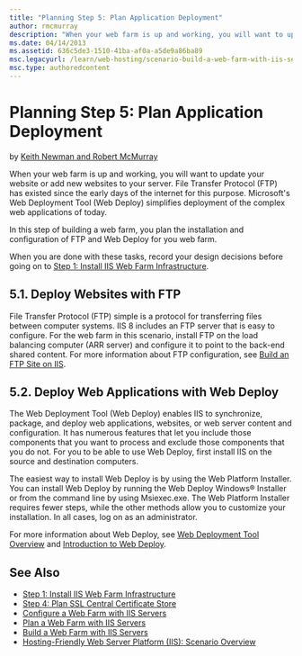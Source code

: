 ```yaml
---
title: "Planning Step 5: Plan Application Deployment"
author: rmcmurray
description: "When your web farm is up and working, you will want to update your website or add new websites to your server. File Transfer Protocol (FTP) has existed since..."
ms.date: 04/14/2013
ms.assetid: 636c5de3-1510-41ba-af0a-a5de9a86ba89
msc.legacyurl: /learn/web-hosting/scenario-build-a-web-farm-with-iis-servers/planning-step-5-plan-application-deployment
msc.type: authoredcontent
---
```

# Planning Step 5: Plan Application Deployment

by [Keith Newman and Robert McMurray](https://github.com/rmcmurray)

When your web farm is up and working, you will want to update your website or add new websites to your server. File Transfer Protocol (FTP) has existed since the early days of the internet for this purpose. Microsoft's Web Deployment Tool (Web Deploy) simplifies deployment of the complex web applications of today.

In this step of building a web farm, you plan the installation and configuration of FTP and Web Deploy for you web farm.

When you are done with these tasks, record your design decisions before going on to [Step 1: Install IIS Web Farm Infrastructure](configuring-step-1-install-iis-web-farm-infrastructure.md).

<a id="51"></a>
## 5.1. Deploy Websites with FTP

File Transfer Protocol (FTP) simple is a protocol for transferring files between computer systems. IIS 8 includes an FTP server that is easy to configure. For the web farm in this scenario, install FTP on the load balancing computer (ARR server) and configure it to point to the back-end shared content. For more information about FTP configuration, see [Build an FTP Site on IIS](../../publish/using-the-ftp-service/scenario-build-an-ftp-site-on-iis.md).

<a id="52"></a>
## 5.2. Deploy Web Applications with Web Deploy

The Web Deployment Tool (Web Deploy) enables IIS to synchronize, package, and deploy web applications, websites, or web server content and configuration. It has numerous features that let you include those components that you want to process and exclude those components that you do not. For you to be able to use Web Deploy, first install IIS on the source and destination computers.

The easiest way to install Web Deploy is by using the Web Platform Installer. You can install Web Deploy by running the Web Deploy Windows® Installer or from the command line by using Msiexec.exe. The Web Platform Installer requires fewer steps, while the other methods allow you to customize your installation. In all cases, log on as an administrator.

For more information about Web Deploy, see [Web Deployment Tool Overview](https://technet.microsoft.com/library/dd569058(v=ws.10)) and [Introduction to Web Deploy](https://www.iis.net/learn/publish/using-web-deploy/introduction-to-web-deploy).

## See Also

- [Step 1: Install IIS Web Farm Infrastructure](configuring-step-1-install-iis-web-farm-infrastructure.md)
- [Step 4: Plan SSL Central Certificate Store](planning-step-4-plan-ssl-central-certificate-store.md)
- [Configure a Web Farm with IIS Servers](configure-a-web-farm-with-iis-servers.md)
- [Plan a Web Farm with IIS Servers](plan-a-web-farm-with-iis-servers.md)
- [Build a Web Farm with IIS Servers](overview-build-a-web-farm-with-iis-servers.md)
- [Hosting-Friendly Web Server Platform (IIS): Scenario Overview](../../get-started/introduction-to-iis/hosting-friendly-web-server-platform-iis-scenario-overview.md)
